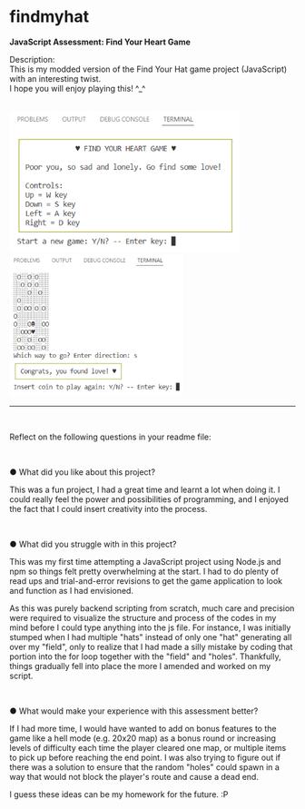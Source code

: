 # findmyhat
<b>JavaScript Assessment: Find Your Heart Game</b>

<p>Description:<br>
This is my modded version of the Find Your Hat game project (JavaScript) with an interesting twist.<br>
I hope you will enjoy playing this! ^_^</p>
<br>

<span>
  <img src="FindYourHeartGame.png" width="auto" height="250">
  <img src="FindYourHeartGamePlay.png" width="auto" height="250">
</span>

________________________________________________________________________________________________________
<br>
<p>Reflect on the following questions in your readme file:</p>
<br>
<p>●  What did you like about this project?</p>
<p>
This was a fun project, I had a great time and learnt a lot when doing it. I could really feel the power and possibilities of programming, and I enjoyed the fact that I could insert creativity into the process.
</p>
<br>
<p>●  What did you struggle with in this project?</p>
<p>
This was my first time attempting a JavaScript project using Node.js and npm so things felt pretty overwhelming at the start. I had to do plenty of read ups and trial-and-error revisions to get the game application to look and function as I had envisioned.
</p>
<p>
As this was purely backend scripting from scratch, much care and precision were required to visualize the structure and process of the codes in my mind before I could type anything into the js file. For instance, I was initially stumped when I had multiple "hats" instead of only one "hat" generating all over my "field", only to realize that I had made a silly mistake by coding that portion into the for loop together with the "field" and "holes". Thankfully, things gradually fell into place the more I amended and worked on my script.
</p>
<br>
<p>●  What would make your experience with this assessment better?</p>
<p>
If I had more time, I would have wanted to add on bonus features to the game like a hell mode (e.g. 20x20 map) as a bonus round or increasing levels of difficulty each time the player cleared one map, or multiple items to pick up before reaching the end point. I was also trying to figure out if there was a solution to ensure that the random "holes" could spawn in a way that would not block the player's route and cause a dead end.
</p>
<p>
I guess these ideas can be my homework for the future. :P
</p>
